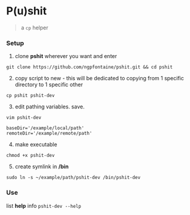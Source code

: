 # P(u)shit

> a `cp` helper   

### Setup   

1. clone **pshit** wherever you want and enter
```
git clone https://github.com/ngpfontaine/pshit.git && cd pshit
```   

2. copy script to new - this will be dedicated to copying from 1 specific directory to 1 specific other
```
cp pshit pshit-dev
```   

3. edit pathing variables. save.
```
vim pshit-dev   
   
baseDir='/example/local/path'
remoteDir='/example/remote/path'
```   

4. make executable
```
chmod +x pshit-dev
```   

5. create symlink in **/bin**
```
sudo ln -s ~/example/path/pshit-dev /bin/pshit-dev
```   

### Use   

list **help** info
`pshit-dev --help`   


